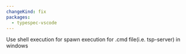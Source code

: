 ```yaml
---
changeKind: fix
packages:
  - typespec-vscode
---
```


Use shell execution for spawn execution for .cmd file(i.e. tsp-server) in windows